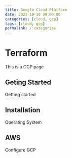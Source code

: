 ```yaml
---
title: Google Cloud Platform
date: 2023-10-10 00:00:00
categories: [cloud, gcp]
tags: [cloud, gcp]
permalink: /:categories
---
```


# Terraform

This is a GCP page

## Geting Started

Getting started

## Installation 

Operating System

## AWS

Configure GCP